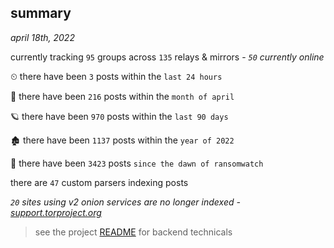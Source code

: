 
## summary
_april 18th, 2022_

currently tracking `95` groups across `135` relays & mirrors - _`50` currently online_

⏲ there have been `3` posts within the `last 24 hours`

🦈 there have been `216` posts within the `month of april`

🪐 there have been `970` posts within the `last 90 days`

🏚 there have been `1137` posts within the `year of 2022`

🦕 there have been `3423` posts `since the dawn of ransomwatch`

there are `47` custom parsers indexing posts

_`20` sites using v2 onion services are no longer indexed - [support.torproject.org](https://support.torproject.org/onionservices/v2-deprecation/)_

> see the project [README](https://github.com/thetanz/ransomwatch#ransomwatch--) for backend technicals
